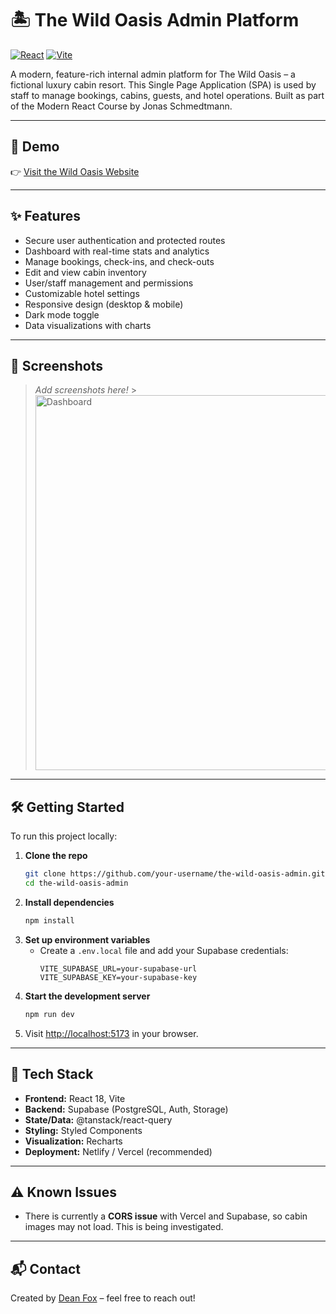# 🏝️ The Wild Oasis Admin Platform

[![React](https://img.shields.io/badge/React-2023-blue?logo=react&style=flat-square)](https://react.dev/) [![Vite](https://img.shields.io/badge/Built%20with-Vite-646CFF?logo=vite&style=flat-square)](https://vitejs.dev/)

A modern, feature-rich internal admin platform for The Wild Oasis – a fictional luxury cabin resort. This Single Page Application (SPA) is used by staff to manage bookings, cabins, guests, and hotel operations. Built as part of the Modern React Course by Jonas Schmedtmann.

---

## 🚀 Demo

👉 [Visit the Wild Oasis Website](https://the-wildest-oasis.netlify.app/login)

---

## ✨ Features

- Secure user authentication and protected routes
- Dashboard with real-time stats and analytics
- Manage bookings, check-ins, and check-outs
- Edit and view cabin inventory
- User/staff management and permissions
- Customizable hotel settings
- Responsive design (desktop & mobile)
- Dark mode toggle
- Data visualizations with charts

---

## 📸 Screenshots

> _Add screenshots here!_ > <img src="./screenshots/dashboard.png" width="600" alt="Dashboard" />

---

## 🛠️ Getting Started

To run this project locally:

1. **Clone the repo**
   ```bash
   git clone https://github.com/your-username/the-wild-oasis-admin.git
   cd the-wild-oasis-admin
   ```
2. **Install dependencies**
   ```bash
   npm install
   ```
3. **Set up environment variables**
   - Create a `.env.local` file and add your Supabase credentials:
     ```env
     VITE_SUPABASE_URL=your-supabase-url
     VITE_SUPABASE_KEY=your-supabase-key
     ```
4. **Start the development server**
   ```bash
   npm run dev
   ```
5. Visit [http://localhost:5173](http://localhost:5173) in your browser.

---

## 🧰 Tech Stack

- **Frontend:** React 18, Vite
- **Backend:** Supabase (PostgreSQL, Auth, Storage)
- **State/Data:** @tanstack/react-query
- **Styling:** Styled Components
- **Visualization:** Recharts
- **Deployment:** Netlify / Vercel (recommended)

---

## ⚠️ Known Issues

- There is currently a **CORS issue** with Vercel and Supabase, so cabin images may not load. This is being investigated.

---

## 📬 Contact

Created by [Dean Fox](https://github.com/deanfoxcd) – feel free to reach out!
